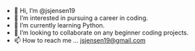 - 👋 Hi, I’m @jsjensen19
- 👀 I’m interested in pursuing a career in coding. 
- 🌱 I’m currently learning Python.
- 💞️ I’m looking to collaborate on any beginner coding projects.
- 📫 How to reach me ... jsjensen19@gmail.com

<!---
jsjensen19/jsjensen19 is a ✨ special ✨ repository because its `README.md` (this file) appears on your GitHub profile.
You can click the Preview link to take a look at your changes.
--->
